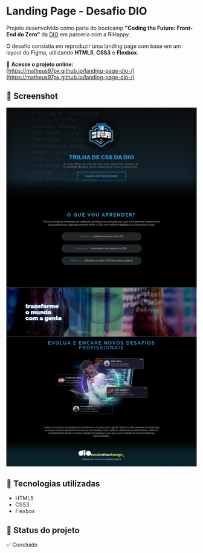 # Landing Page - Desafio DIO

Projeto desenvolvido como parte do bootcamp **"Coding the Future: Front-End do Zero"** da [DIO](https://web.dio.me/) em parceria com a RiHappy.

O desafio consistia em reproduzir uma landing page com base em um layout do Figma, utilizando **HTML5**, **CSS3** e **Flexbox**.

🔗 **Acesse o projeto online:**  
[https://matheus97px.github.io/landing-page-dio-/](https://matheus97px.github.io/landing-page-dio-/)

## 📸 Screenshot
![screenshot do projeto](https://github.com/Matheus97px/landing-page-dio-/blob/cd30e5b8e65cbac3a703cc4a087a8ae922bf6f09/Trilha%20de%20CSS%20-%20DIO.png) 

## 🚀 Tecnologias utilizadas
- HTML5
- CSS3
- Flexbox

## 📅 Status do projeto
✅ Concluído
